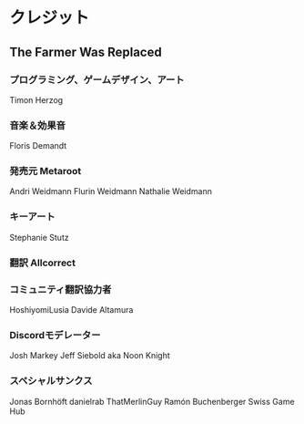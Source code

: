 # クレジット

## The Farmer Was Replaced

### プログラミング、ゲームデザイン、アート
Timon Herzog

### 音楽＆効果音
Floris Demandt

### 発売元 Metaroot
Andri Weidmann
Flurin Weidmann
Nathalie Weidmann

### キーアート
Stephanie Stutz

### 翻訳 Allcorrect

### コミュニティ翻訳協力者
HoshiyomiLusia
Davide Altamura

### Discordモデレーター
Josh Markey
Jeff Siebold aka Noon Knight

### スペシャルサンクス
Jonas Bornhöft
danielrab
ThatMerlinGuy
Ramón Buchenberger
Swiss Game Hub